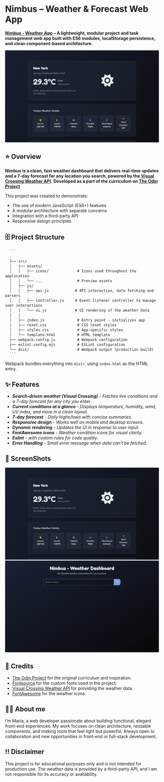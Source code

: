 # Nimbus – Weather & Forecast Web App

**[Nimbus - Weather App](https://htmlpreview.github.io/?https://github.com/SidorovaMaria/Odin-Project/blob/nimbus/index.html) – A lightweight, modular project and task management web app built with ES6 modules, localStorage persistence, and clean component-based architecture.**

![MainPagePreview](./src/assets/example-newYork.png)

## ⭐️ Overview

**Nimbus is a clean, fast weather dashboard that delivers real-time updates and a 7-day forecast for any location you search, powered by the [Visual Crossing Weather API](https://www.visualcrossing.com/weather-data/).**
**Developed as a part of the curriculum on [The Odin Project](https://www.theodinproject.com)**

This project was created to demonstrate:

- The use of modern JavaScript (ES6+) features
- A modular architecture with separate concerns
- Integration with a third-party API
- Responsive design principles

## 🗄️ Project Structure

      ```
      .
      ├── src/
      │   ├── assets/
      │   │   ├── icons/             # Icons used throughout the application
      │   │   └── ...                # Preview assets
      │   ├── js/
      │   │   ├── api.js            # API interaction, data fetching and parsers
      │   │   ├── controller.js     # Event listener controller to manage user interactions
      │   │   └── ui.js             # UI rendering of the weather data
      |   |
      │   ├── index.js               # Entry point - initializes app
      │   ├── reset.css              # CSS reset styles
      │   ├── styles.css             # App-specific styles
      │   └── template.html          # HTML template
      ├── webpack.config.js          # Webpack configuration
      ├── eslint.config.mjs          # ESLint configuration
      └── dist/                      # Webpack output (production build)
      ```

Webpack bundles everything into `dist/`, using `index.html` as the
HTML entry.

## ✨ Features

- _**Search-driven weather (Visual Crossing)** - Fetches live conditions and a 7-day forecast for any city you enter_.
- _**Current conditions at a glance** - Displays temperature, humidity, wind, UV index, and more in a clean layout_.
- _**7-day forecast** - Daily highs/lows with concise summaries_.
- _**Responsive design** - Works well on mobile and desktop screens_.
- _**Dynamic rendering** - Updates the UI in response to user input_.
- _**FontAwesome icons** - Weather condition icons for visual clarity_.
- _**Eslint** - with custom rules for code quality_.
- _**Error Handling** - Small error message when data can’t be fetched_.

## 📸 ScreenShots

![Main](./src/assets/example-newYork.png)
![Form](./src/assets/main.png)

## 🙏 Credits

- [The Odin Project](https://www.theodinproject.com) for the original curriculum and inspiration.
- [Fontsource](https://fontsource.org) for the custom fonts used in the project.
- [Visual Crossing Weather API](https://www.visualcrossing.com/weather-data/) for providing the weather data.
- [FontAwesome](https://fontawesome.com) for the weather icons.

## 👩🏼 About me

I’m Maria, a web developer passionate about building functional, elegant front-end experiences. My work focuses on clean architecture, reusable components, and making tools that feel light but powerful. Always open to collaboration and new opportunities in front-end or full-stack development.

## ‼️ Disclaimer

This project is for educational purposes only and is not intended for production use. The weather data is provided by a third-party API, and I am not responsible for its accuracy or availability.

